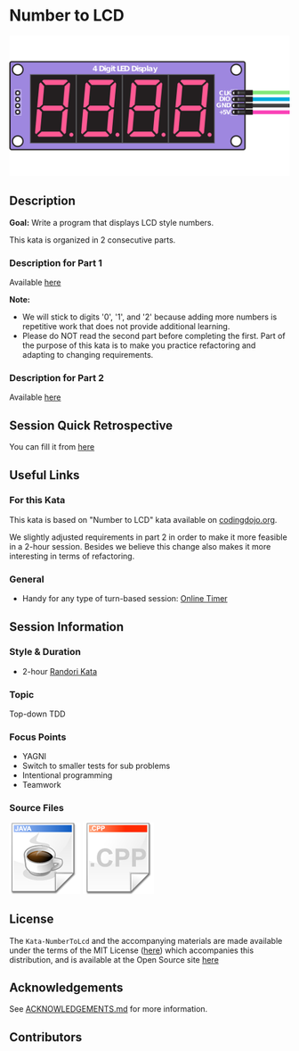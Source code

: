 # Number to LCD

[![Kata Image](images/DigitLedDisplay.png)](https://pixabay.com/illustrations/tm1637-4-digit-7-segment-display-4517661/)

## Description

__Goal:__
Write a program that displays LCD style numbers.

This kata is organized in 2 consecutive parts.

### Description for Part 1

Available [here](InstructionsPart1.md)

__Note:__

* We will stick to digits '0', '1', and '2' because adding more numbers
  is repetitive work that does not provide additional learning.
* Please do NOT read the second part before completing the first.
  Part of the purpose of this kata is to make you practice refactoring
  and adapting to changing requirements.


### Description for Part 2

Available [here](InstructionsPart2.md)


## Session Quick Retrospective

You can fill it from [here](./QuickRetrospective.md)


## Useful Links

### For this Kata

This kata is based on "Number to LCD" kata available on [codingdojo.org](http://codingdojo.org/kata/NumberToLCD/).

We slightly adjusted requirements in part 2 in order to make it more feasible in a 2-hour session. Besides we believe this change also makes it more interesting in terms of refactoring.

### General

- Handy for any type of turn-based session: [Online Timer](https://agility.jahed.dev/)


## Session Information

### Style & Duration

- 2-hour [Randori Kata](./doc/RandoriKata.md)

### Topic

Top-down TDD

### Focus Points

* YAGNI
* Switch to smaller tests for sub problems
* Intentional programming
* Teamwork

### Source Files

[![Java](./images/LanguageJava.png)](./java)
[![C++](./images/LanguageCpp.png)](./cpp)

## License

The `Kata-NumberToLcd` and the accompanying materials are made available
under the terms of the MIT License ([here](LICENSE.md)) which accompanies this
distribution, and is available at the Open Source site [here](https://opensource.org/licenses/MIT)

## Acknowledgements

See [ACKNOWLEDGEMENTS.md](./ACKNOWLEDGEMENTS.md) for more information.

## Contributors
